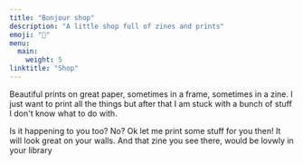 ```yaml
---
title: "Bonjour shop"
description: "A little shop full of zines and prints"
emoji: "💸"
menu:
  main:
    weight: 5
linktitle: "Shop"
---
```


Beautiful prints on great paper, sometimes in a frame, sometimes in a zine.
I just want to print all the things but after that I am stuck with a bunch of stuff I don't know what to do with.

Is it happening to you too? No? Ok let me print some stuff for you then!
It will look great on your walls. And that zine you see there, would be lovwly in your library
